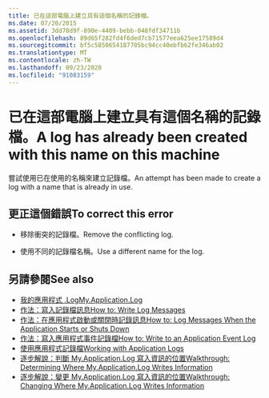 ```yaml
---
title: 已在這部電腦上建立具有這個名稱的記錄檔。
ms.date: 07/20/2015
ms.assetid: 3dd78d9f-890e-4409-bebb-048fdf34711b
ms.openlocfilehash: 89d65f282fd4f6ded7cb71577eea625ee17589d4
ms.sourcegitcommit: bf5c5850654187705bc94cc40ebfb62fe346ab02
ms.translationtype: MT
ms.contentlocale: zh-TW
ms.lasthandoff: 09/23/2020
ms.locfileid: "91083159"
---
```

# <a name="a-log-has-already-been-created-with-this-name-on-this-machine"></a><span data-ttu-id="f04c3-102">已在這部電腦上建立具有這個名稱的記錄檔。</span><span class="sxs-lookup"><span data-stu-id="f04c3-102">A log has already been created with this name on this machine</span></span>

<span data-ttu-id="f04c3-103">嘗試使用已在使用的名稱來建立記錄檔。</span><span class="sxs-lookup"><span data-stu-id="f04c3-103">An attempt has been made to create a log with a name that is already in use.</span></span>  
  
## <a name="to-correct-this-error"></a><span data-ttu-id="f04c3-104">更正這個錯誤</span><span class="sxs-lookup"><span data-stu-id="f04c3-104">To correct this error</span></span>  
  
- <span data-ttu-id="f04c3-105">移除衝突的記錄檔。</span><span class="sxs-lookup"><span data-stu-id="f04c3-105">Remove the conflicting log.</span></span>  
  
- <span data-ttu-id="f04c3-106">使用不同的記錄檔名稱。</span><span class="sxs-lookup"><span data-stu-id="f04c3-106">Use a different name for the log.</span></span>  
  
## <a name="see-also"></a><span data-ttu-id="f04c3-107">另請參閱</span><span class="sxs-lookup"><span data-stu-id="f04c3-107">See also</span></span>

- [<span data-ttu-id="f04c3-108">我的應用程式 .Log</span><span class="sxs-lookup"><span data-stu-id="f04c3-108">My.Application.Log</span></span>](xref:Microsoft.VisualBasic.ApplicationServices.ApplicationBase.Log)
- [<span data-ttu-id="f04c3-109">作法：寫入記錄檔訊息</span><span class="sxs-lookup"><span data-stu-id="f04c3-109">How to: Write Log Messages</span></span>](../developing-apps/programming/log-info/how-to-write-log-messages.md)
- [<span data-ttu-id="f04c3-110">作法：在應用程式啟動或關閉時記錄訊息</span><span class="sxs-lookup"><span data-stu-id="f04c3-110">How to: Log Messages When the Application Starts or Shuts Down</span></span>](../developing-apps/programming/log-info/how-to-log-messages-when-the-application-starts-or-shuts-down.md)
- [<span data-ttu-id="f04c3-111">作法：寫入應用程式事件記錄檔</span><span class="sxs-lookup"><span data-stu-id="f04c3-111">How to: Write to an Application Event Log</span></span>](../developing-apps/programming/log-info/how-to-write-to-an-application-event-log.md)
- [<span data-ttu-id="f04c3-112">使用應用程式記錄檔</span><span class="sxs-lookup"><span data-stu-id="f04c3-112">Working with Application Logs</span></span>](../developing-apps/programming/log-info/working-with-application-logs.md)
- [<span data-ttu-id="f04c3-113">逐步解說：判斷 My.Application.Log 寫入資訊的位置</span><span class="sxs-lookup"><span data-stu-id="f04c3-113">Walkthrough: Determining Where My.Application.Log Writes Information</span></span>](../developing-apps/programming/log-info/walkthrough-determining-where-my-application-log-writes-information.md)
- [<span data-ttu-id="f04c3-114">逐步解說：變更 My.Application.Log 寫入資訊的位置</span><span class="sxs-lookup"><span data-stu-id="f04c3-114">Walkthrough: Changing Where My.Application.Log Writes Information</span></span>](../developing-apps/programming/log-info/walkthrough-changing-where-my-application-log-writes-information.md)
